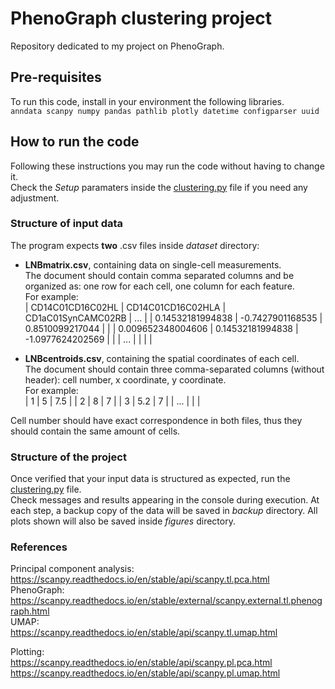 # PhenoGraph clustering project  
Repository dedicated to my project on PhenoGraph.  

## Pre-requisites  
To run this code, install in your environment the following libraries.  
`anndata scanpy numpy pandas pathlib plotly datetime configparser uuid`  

## How to run the code  
Following these instructions you may run the code without having to change it.  
Check the *Setup* paramaters inside the [clustering.py](./clustering.py) file if you need any adjustment.  

### Structure of input data  
The program expects **two** .csv files inside *dataset* directory:  
- **LNBmatrix.csv**, containing data on single-cell measurements.  
The document should contain comma separated columns and be organized as: one row for each cell, one column for each feature.  
For example:  
|  CD14C01CD16C02HL | CD14C01CD16C02HLA | CD1aC01SynCAMC02RB | ... |
|  0.14532181994838 |  -0.7427901168535 |   0.8510099217044  |     |
| 0.009652348004606 |  0.14532181994838 |  -1.0977624202569  |     |
|        ...        |                   |                    |     |

- **LNBcentroids.csv**, containing the spatial coordinates of each cell.  
The document should contain three comma-separated columns (without header): cell number, x coordinate, y coordinate.  
For example:  
|   1  |  5  | 7.5 |
|   2  |  8  |  7  |
|   3  | 5.2 |  7  |
|  ... |     |     |  

Cell number should have exact correspondence in both files, thus they should contain the same amount of cells.  

### Structure of the project  
Once verified that your input data is structured as expected, run the [clustering.py](./clustering.py) file.  
Check messages and results appearing in the console during execution.
At each step, a backup copy of the data will be saved in *backup* directory.
All plots shown will also be saved inside *figures* directory.  

### References  
Principal component analysis:  
https://scanpy.readthedocs.io/en/stable/api/scanpy.tl.pca.html  
PhenoGraph:  
https://scanpy.readthedocs.io/en/stable/external/scanpy.external.tl.phenograph.html  
UMAP:  
https://scanpy.readthedocs.io/en/stable/api/scanpy.tl.umap.html  
  
Plotting:  
https://scanpy.readthedocs.io/en/stable/api/scanpy.pl.pca.html  
https://scanpy.readthedocs.io/en/stable/api/scanpy.pl.umap.html  